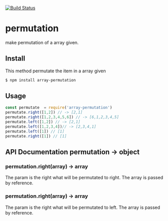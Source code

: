 [![Build Status](https://travis-ci.org/Cereceres/permutation.svg?branch=master)](https://travis-ci.org/Cereceres/permutation)
# permutation
make permutation of a array given.
## Install
This method permutate the item in a array given
```bash
$ npm install array-permutation
```

## Usage

```js
const permutate  = require('array-permutation')
permutate.right([1,2]) // -> [2,1]
permutate.right([1,2,3,4,5,6]) // -> [6,1,2,3,4,5]  
permutate.left([1,2]) // -> [2,1]
permutate.left([1,2,3,4])// -> [2,3,4,1]
permutate.left([1]) // [1]
permutate.right([1]) // [1] 
```
## API Documentation permutation -> object
### permutation.right(array) -> array
The param is the right what will be permutated to right. The array is passed by reference.
### permutation.right(array) -> array
The param is the right what will be permutated to left. The array is passed by reference.
